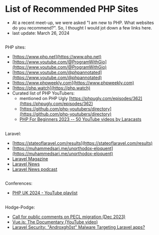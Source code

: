 # List of Recommended PHP Sites

- At a recent meet-up, we were asked "I am new to PHP. What websites do you recommend?". So, I thought I would jot down a few links here.
- last update: March 26, 2024

##
PHP sites:
- [https://www.php.net](https://www.php.net)
- [https://www.youtube.com/@ProgramWithGio](https://www.youtube.com/@ProgramWithGio)
- [https://www.youtube.com/@phpannotated](https://www.youtube.com/@phpannotated)
- [https://www.phpweekly.com](https://www.phpweekly.com)
- [https://php.watch](https://php.watch)
- Curated list of PHP YouTubers:
  - mentioned on PHP Ugly [https://phpugly.com/episodes/362](https://phpugly.com/episodes/362)
  - [https://github.com/php-youtubers/directory](https://github.com/php-youtubers/directory)
  - [PHP For Beginners 2023 -- 50 YouTube videos by Laracasts](https://www.youtube.com/watch?v=U2lQWR6uIuo&list=PL3VM-unCzF8ipG50KDjnzhugceoSG3RTC)

##
Laravel:
- [https://stateoflaravel.com/results](https://stateoflaravel.com/results)
- [https://muhammedsari.me/unorthodox-eloquent](https://muhammedsari.me/unorthodox-eloquent)
- [Laravel Magazine](https://laravelmagazine.com)
- [Laravel News](https://laravel-news.com)
- [Laravel News podcast](https://podcast.laravel-news.com)

## 
Conferences:
- [PHP UK 2024 - YouTube playlist](https://www.youtube.com/playlist?list=PL_aPVo2HeGF-xaeC3amS4xSmPisiYQxgV)

##
Hodge-Podge:
- [Call for public comments on PECL migration (Dec 2023)](https://externals.io/message/121927)
- [Vue.js: The Documentary (YouTube video)](https://www.youtube.com/watch?v=OrxmtDw4pVI)
- [Laravel Security: "Androxgh0st" Malware Targeting Laravel apps?](https://securinglaravel.com/p/laravel-security-androxgh0st-malware)
